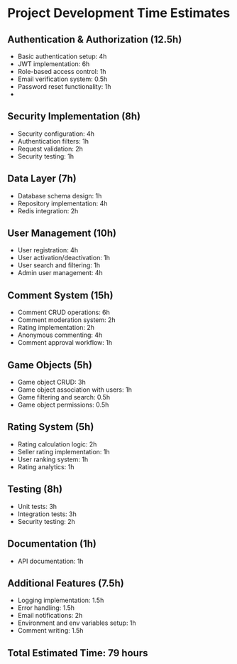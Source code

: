 # Project Development Time Estimates

## Authentication & Authorization (12.5h)
* Basic authentication setup: 4h
* JWT implementation: 6h
* Role-based access control: 1h
* Email verification system: 0.5h
* Password reset functionality: 1h
* 
## Security Implementation (8h)
* Security configuration: 4h
* Authentication filters: 1h
* Request validation: 2h
* Security testing: 1h

## Data Layer (7h)
* Database schema design: 1h
* Repository implementation: 4h
* Redis integration: 2h

## User Management (10h)
* User registration: 4h
* User activation/deactivation: 1h
* User search and filtering: 1h
* Admin user management: 4h

## Comment System (15h)
* Comment CRUD operations: 6h
* Comment moderation system: 2h
* Rating implementation: 2h
* Anonymous commenting: 4h
* Comment approval workflow: 1h

## Game Objects (5h)
* Game object CRUD: 3h
* Game object association with users: 1h
* Game filtering and search: 0.5h
* Game object permissions: 0.5h

## Rating System (5h)
* Rating calculation logic: 2h
* Seller rating implementation: 1h
* User ranking system: 1h
* Rating analytics: 1h

## Testing (8h)
* Unit tests: 3h
* Integration tests: 3h
* Security testing: 2h

## Documentation (1h)
* API documentation: 1h

## Additional Features (7.5h)
* Logging implementation: 1.5h
* Error handling: 1.5h
* Email notifications: 2h
* Environment and env variables setup: 1h
* Comment writing: 1.5h

## Total Estimated Time: 79 hours
